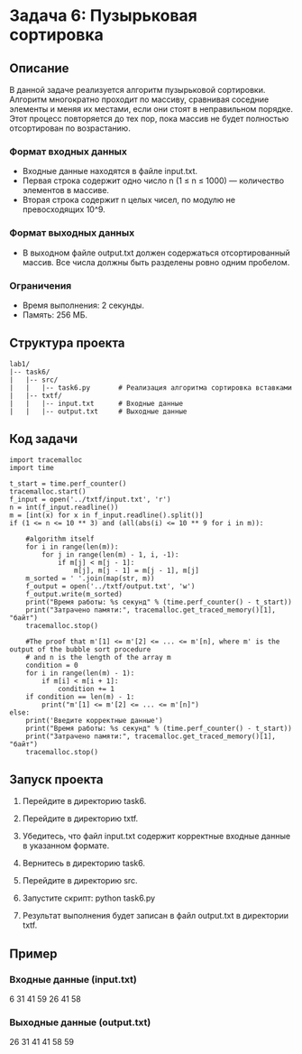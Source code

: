 # Задача 6: Пузырьковая сортировка

## Описание

В данной задаче реализуется алгоритм пузырьковой сортировки. Алгоритм многократно проходит по массиву, сравнивая соседние элементы и меняя их местами, если они стоят в неправильном порядке. Этот процесс повторяется до тех пор, пока массив не будет полностью отсортирован по возрастанию.

### Формат входных данных
- Входные данные находятся в файле input.txt.
- Первая строка содержит одно число n (1 ≤ n ≤ 1000) — количество элементов в массиве.
- Вторая строка содержит n целых чисел, по модулю не превосходящих 10^9.

### Формат выходных данных
- В выходном файле output.txt должен содержаться отсортированный массив. Все числа должны быть разделены ровно одним пробелом.

### Ограничения
- Время выполнения: 2 секунды.
- Память: 256 МБ.

## Структура проекта
```
lab1/
|-- task6/
|   |-- src/
|   |   |-- task6.py       # Реализация алгоритма сортировка вставками
|   |-- txtf/
|   |   |-- input.txt      # Входные данные
|   |   |-- output.txt     # Выходные данные
```
## Код задачи
```
import tracemalloc
import time

t_start = time.perf_counter()
tracemalloc.start()
f_input = open('../txtf/input.txt', 'r')
n = int(f_input.readline())
m = [int(x) for x in f_input.readline().split()]
if (1 <= n <= 10 ** 3) and (all(abs(i) <= 10 ** 9 for i in m)):

    #algorithm itself
    for i in range(len(m)):
        for j in range(len(m) - 1, i, -1):
            if m[j] < m[j - 1]:
                m[j], m[j - 1] = m[j - 1], m[j]
    m_sorted = ' '.join(map(str, m))
    f_output = open('../txtf/output.txt', 'w')
    f_output.write(m_sorted)
    print("Время работы: %s секунд" % (time.perf_counter() - t_start))
    print("Затрачено памяти:", tracemalloc.get_traced_memory()[1], "байт")
    tracemalloc.stop()

    #The proof that m'[1] <= m'[2] <= ... <= m'[n], where m' is the output of the bubble sort procedure
    # and n is the length of the array m
    condition = 0
    for i in range(len(m) - 1):
        if m[i] < m[i + 1]:
            condition += 1
    if condition == len(m) - 1:
        print("m'[1] <= m'[2] <= ... <= m'[n]")
else:
    print('Введите корректные данные')
    print("Время работы: %s секунд" % (time.perf_counter() - t_start))
    print("Затрачено памяти:", tracemalloc.get_traced_memory()[1], "байт")
    tracemalloc.stop()

```
## Запуск проекта

1. Перейдите в директорию task6.
2. Перейдите в директорию txtf.
3. Убедитесь, что файл input.txt содержит корректные входные данные в указанном формате.
4. Вернитесь в директорию task6.
5. Перейдите в директорию src.
6. Запустите скрипт:
      python task6.py
   
7. Результат выполнения будет записан в файл output.txt в директории txtf.

## Пример

### Входные данные (input.txt)
6
31 41 59 26 41 58

### Выходные данные (output.txt)
26 31 41 41 58 59
